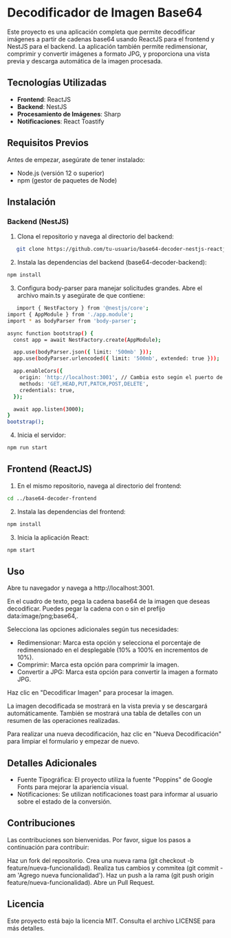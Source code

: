 # Decodificador de Imagen Base64

Este proyecto es una aplicación completa que permite decodificar imágenes a partir de cadenas base64 usando ReactJS para el frontend y NestJS para el backend. La aplicación también permite redimensionar, comprimir y convertir imágenes a formato JPG, y proporciona una vista previa y descarga automática de la imagen procesada.

## Tecnologías Utilizadas

- **Frontend**: ReactJS
- **Backend**: NestJS
- **Procesamiento de Imágenes**: Sharp
- **Notificaciones**: React Toastify

## Requisitos Previos

Antes de empezar, asegúrate de tener instalado:

- Node.js (versión 12 o superior)
- npm (gestor de paquetes de Node)

## Instalación

### Backend (NestJS)

1. Clona el repositorio y navega al directorio del backend:

```bash
   git clone https://github.com/tu-usuario/base64-decoder-nestjs-reactjs.git
```

2. Instala las dependencias del backend (base64-decoder-backend):

```bash
npm install
```

3. Configura body-parser para manejar solicitudes grandes. Abre el archivo main.ts y asegúrate de que contiene:

```bash
   import { NestFactory } from '@nestjs/core';
import { AppModule } from './app.module';
import * as bodyParser from 'body-parser';

async function bootstrap() {
  const app = await NestFactory.create(AppModule);

  app.use(bodyParser.json({ limit: '500mb' }));
  app.use(bodyParser.urlencoded({ limit: '500mb', extended: true }));

  app.enableCors({
    origin: 'http://localhost:3001', // Cambia esto según el puerto de tu frontend
    methods: 'GET,HEAD,PUT,PATCH,POST,DELETE',
    credentials: true,
  });

  await app.listen(3000);
}
bootstrap();
```

4. Inicia el servidor:

```bash
npm run start
```

## Frontend (ReactJS)

1. En el mismo repositorio, navega al directorio del frontend:

```bash
cd ../base64-decoder-frontend
```

2. Instala las dependencias del frontend:

```bash
npm install
```

3. Inicia la aplicación React:

```bash
npm start
```


## Uso
Abre tu navegador y navega a http://localhost:3001.

En el cuadro de texto, pega la cadena base64 de la imagen que deseas decodificar. Puedes pegar la cadena con o sin el prefijo data:image/png;base64,.

Selecciona las opciones adicionales según tus necesidades:

- Redimensionar: Marca esta opción y selecciona el porcentaje de redimensionado en el desplegable (10% a 100% en incrementos de 10%).
- Comprimir: Marca esta opción para comprimir la imagen.
- Convertir a JPG: Marca esta opción para convertir la imagen a formato JPG.

Haz clic en "Decodificar Imagen" para procesar la imagen.

La imagen decodificada se mostrará en la vista previa y se descargará automáticamente. También se mostrará una tabla de detalles con un resumen de las operaciones realizadas.

Para realizar una nueva decodificación, haz clic en "Nueva Decodificación" para limpiar el formulario y empezar de nuevo.

## Detalles Adicionales

- Fuente Tipográfica: El proyecto utiliza la fuente "Poppins" de Google Fonts para mejorar la apariencia visual.
- Notificaciones: Se utilizan notificaciones toast para informar al usuario sobre el estado de la conversión.


## Contribuciones
Las contribuciones son bienvenidas. Por favor, sigue los pasos a continuación para contribuir:

Haz un fork del repositorio.
Crea una nueva rama (git checkout -b feature/nueva-funcionalidad).
Realiza tus cambios y commitea (git commit -am 'Agrego nueva funcionalidad').
Haz un push a la rama (git push origin feature/nueva-funcionalidad).
Abre un Pull Request.

## Licencia
Este proyecto está bajo la licencia MIT. Consulta el archivo LICENSE para más detalles.